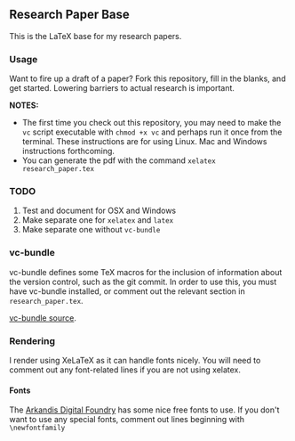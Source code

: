 ## Research Paper Base ##

This is the LaTeX base for my research papers. 

### Usage ###

Want to fire up a draft of a paper? Fork this repository, fill in the blanks, and get started. Lowering barriers to actual research is important.

**NOTES:**

+ The first time you check out this repository, you may need to make the `vc` script executable with `chmod +x vc` and perhaps run it once from the terminal. These instructions are for using Linux. Mac and Windows instructions forthcoming.
+ You can generate the pdf with the command `xelatex research_paper.tex`


### TODO ###

1. Test and document for OSX and Windows
2. Make separate one for `xelatex` and `latex`
3. Make separate one without `vc-bundle`



### vc-bundle ###

vc-bundle defines some TeX macros for the inclusion of information about the version control, such as the git commit. In order to use this, you must have vc-bundle installed, or comment out the relevant section in `research_paper.tex`.

[vc-bundle source](http://www.ctan.org/tex-archive/support/vc).


### Rendering ###
I render using XeLaTeX as it can handle fonts nicely. You will need to comment out any font-related lines if you are not using xelatex.

#### Fonts 
The [Arkandis Digital Foundry](http://arkandis.tuxfamily.org/adffonts.html) has some nice free fonts to use. If you don't want to use any special fonts, comment out lines beginning with `\newfontfamily`
